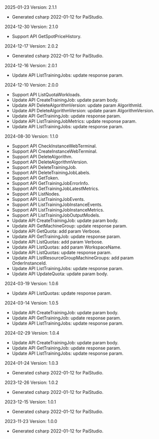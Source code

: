 2025-01-23 Version: 2.1.1
- Generated csharp 2022-01-12 for PaiStudio.

2024-12-30 Version: 2.1.0
- Support API GetSpotPriceHistory.


2024-12-17 Version: 2.0.2
- Generated csharp 2022-01-12 for PaiStudio.

2024-12-16 Version: 2.0.1
- Update API ListTrainingJobs: update response param.


2024-12-10 Version: 2.0.0
- Support API ListQuotaWorkloads.
- Update API CreateTrainingJob: update param body.
- Update API DeleteAlgorithmVersion: update param AlgorithmId.
- Update API DeleteAlgorithmVersion: update param AlgorithmVersion.
- Update API GetTrainingJob: update response param.
- Update API ListTrainingJobMetrics: update response param.
- Update API ListTrainingJobs: update response param.


2024-08-30 Version: 1.1.0
- Support API CheckInstanceWebTerminal.
- Support API CreateInstanceWebTerminal.
- Support API DeleteAlgorithm.
- Support API DeleteAlgorithmVersion.
- Support API DeleteTrainingJob.
- Support API DeleteTrainingJobLabels.
- Support API GetToken.
- Support API GetTrainingJobErrorInfo.
- Support API GetTrainingJobLatestMetrics.
- Support API ListNodes.
- Support API ListTrainingJobEvents.
- Support API ListTrainingJobInstanceEvents.
- Support API ListTrainingJobInstanceMetrics.
- Support API ListTrainingJobOutputModels.
- Update API CreateTrainingJob: update param body.
- Update API GetMachineGroup: update response param.
- Update API GetQuota: add param Verbose.
- Update API GetTrainingJob: update response param.
- Update API ListQuotas: add param Verbose.
- Update API ListQuotas: add param WorkspaceName.
- Update API ListQuotas: update response param.
- Update API ListResourceGroupMachineGroups: add param OrderInstanceId.
- Update API ListTrainingJobs: update response param.
- Update API UpdateQuota: update param body.


2024-03-19 Version: 1.0.6
- Update API ListQuotas: update response param.


2024-03-14 Version: 1.0.5
- Update API CreateTrainingJob: update param body.
- Update API GetTrainingJob: update response param.
- Update API ListTrainingJobs: update response param.


2024-02-29 Version: 1.0.4
- Update API CreateTrainingJob: update param body.
- Update API GetTrainingJob: update response param.
- Update API ListTrainingJobs: update response param.


2024-01-24 Version: 1.0.3
- Generated csharp 2022-01-12 for PaiStudio.

2023-12-26 Version: 1.0.2
- Generated csharp 2022-01-12 for PaiStudio.

2023-12-15 Version: 1.0.1
- Generated csharp 2022-01-12 for PaiStudio.

2023-11-23 Version: 1.0.0
- Generated csharp 2022-01-12 for PaiStudio.

